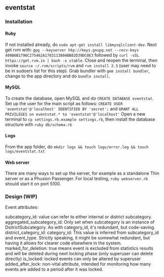 ## eventstat


### Installation

#### Ruby
If not installed already, do `sudo apt-get install libmysqlclient-dev`. Next get rvm with: `gpg --keyserver hkp://keys.gnupg.net --recv-keys 409B6B1796C275462A1703113804BB82D39DC0E3` followed by `curl -sSL https://get.rvm.io | bash -s stable`. Close and reopen the terminal, then invoke `source ~/.rvm/scripts/rvm` and `rvm install 2.3` (user may need to be in sudoers list for this step). Grab bundler with `gem install bundler`, change to the app directory and do `bundle install`.

#### MySQL

To create the database, open MySQL and do `CREATE DATABASE eventstat`. Set up the user for the main script as follows: `CREATE USER 'eventstat'@'localhost' IDENTIFIED BY 'secret';` and `GRANT ALL PRIVILEGES on eventstat.* to 'eventstat'@'localhost'` Open a new terminal to `cp settings.rb.example settings.rb`, then install the database structure with `ruby db/schema.rb`


#### Logs
From the app folder, do `mkdir logs && touch logs/error.log && touch logs/eventstat.txt`

#### Web server

There are many ways to set up the server, for example as a standalone Thin server or as a Phusion Passenger. For local testing, `ruby webserver.rb` should start it on port 5100.


### Design (WIP)
Event attributes:

subcategory_id: value can refer to either internal or district subcategory.
aggregated_subcategory_id: Only set when subcategory is an instance of DsitrictSubcategory. As with category_id, it's redundant, but code-saving.
district_category_id:
category_id: This value is inferred from subcategory_id and event_type. Strictly speaking, it might be somewhat redundant, but having it allows for clearer code elsewhere in the system.
marked_for_deletion: true means event is excluded from statistics results and will be deleted during next locking phase (only superuser can delete directly)
is_locked: locked events can only be altered by superuser
added_after_lock: non-vital attribute, intended for monitoring how many events are added to a period after it was locked.
